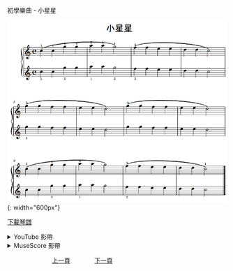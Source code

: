 ﻿---
keywords: 初學樂曲 - 小星星
---
初學樂曲 - 小星星

![小星星](/assets/Piano/B-Star.png){: width="600px"}

<a href="/assets/Piano/B-Star.pdf" target="_blank">下載琴譜</a>

<details>
  <summary>YouTube 影帶</summary>
<ol>
<iframe width="560" height="315" src="https://www.youtube.com/embed/I313qWaBc_s" title="小星星" frameborder="0" allow="accelerometer; autoplay; clipboard-write; encrypted-media; gyroscope; picture-in-picture; web-share" allowfullscreen></iframe>
</ol>
</details>

<details>
  <summary>MuseScore 影帶</summary>
<ol>
<a href="https://musescore.com/user/65457238/scores/11041753?share=copy_link" target="_blank">Open to Play</a>
</ol>
</details>



&nbsp;&nbsp;&nbsp;&nbsp;&nbsp;&nbsp;&nbsp;&nbsp;&nbsp;&nbsp;&nbsp;&nbsp;
&nbsp;&nbsp;&nbsp;&nbsp;&nbsp;&nbsp;&nbsp;&nbsp;&nbsp;&nbsp;&nbsp;&nbsp;
[上一頁](B-Moon)
&nbsp;&nbsp;&nbsp;&nbsp;&nbsp;&nbsp;&nbsp;&nbsp;&nbsp;&nbsp;&nbsp;&nbsp;
[下一頁](B-River)









